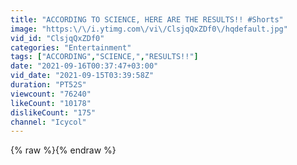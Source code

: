 ```yaml
---
title: "ACCORDING TO SCIENCE, HERE ARE THE RESULTS!! #Shorts"
image: "https:\/\/i.ytimg.com\/vi\/ClsjqQxZDf0\/hqdefault.jpg"
vid_id: "ClsjqQxZDf0"
categories: "Entertainment"
tags: ["ACCORDING","SCIENCE,","RESULTS!!"]
date: "2021-09-16T00:37:47+03:00"
vid_date: "2021-09-15T03:39:58Z"
duration: "PT52S"
viewcount: "76240"
likeCount: "10178"
dislikeCount: "175"
channel: "Icycol"
---
```

{% raw %}{% endraw %}
